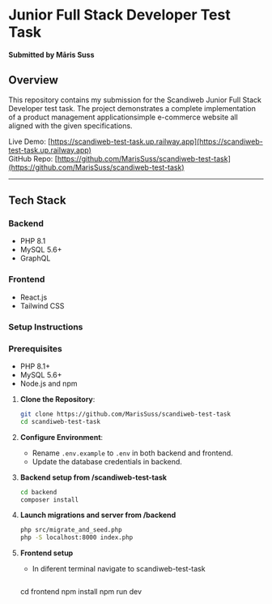 # Junior Full Stack Developer Test Task  
**Submitted by Māris Suss**

## Overview

This repository contains my submission for the Scandiweb Junior Full Stack Developer test task. The project demonstrates a complete implementation of a product management applicationsimple e-commerce website all aligned with the given specifications.

Live Demo: [https://scandiweb-test-task.up.railway.app](https://scandiweb-test-task.up.railway.app)  
GitHub Repo: [https://github.com/MarisSuss/scandiweb-test-task](https://github.com/MarisSuss/scandiweb-test-task)

---

## Tech Stack

### Backend
- PHP 8.1
- MySQL 5.6+
- GraphQL

### Frontend
- React.js
- Tailwind CSS

### Setup Instructions

### Prerequisites
- PHP 8.1+
- MySQL 5.6+
- Node.js and npm

1. **Clone the Repository**:

   ```bash
   git clone https://github.com/MarisSuss/scandiweb-test-task
   cd scandiweb-test-task
   ```

2. **Configure Environment**:
   - Rename `.env.example` to `.env` in both backend and frontend.
   - Update the database credentials in backend.

3. **Backend setup from /scandiweb-test-task**

   ```bash
   cd backend
   composer install
   ```

4. **Launch migrations and server from /backend**

   ```bash
   php src/migrate_and_seed.php
   php -S localhost:8000 index.php
   ```

5. **Frontend setup**

   - In diferent terminal navigate to scandiweb-test-task

      ```bash
   cd frontend
   npm install
   npm run dev
   ```